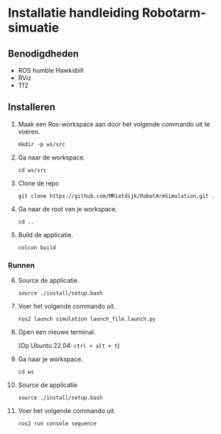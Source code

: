 # Installatie handleiding Robotarm-simuatie

## Benodigdheden
 - ROS humble Hawksbill
 - RViz
 - Tf2

## Installeren

1. Maak een Ros-workspace aan door het volgende commando uit te voeren.
   
   `mkdir -p ws/src`

2. Ga naar de workspace.
   
   `cd ws/src`

3. Clone de repo
   
   `git clone https://github.com/MRietdijk/RobotArmSimulation.git .`

4. Ga naar de root van je workspace.
   
   `cd ..`

5. Build de applicatie.
   
   `colcon build`

### Runnen
6. Source de applicatie.
   
   `source ./install/setup.bash`

7. Voer het volgende commando uit.
   
   `ros2 launch simulation launch_file.launch.py`

8. Open een nieuwe terminal.
   
   (Op Ubuntu 22.04: `ctrl + alt + t`)

9.  Ga naar je workspace.
    
    `cd ws`

10. Source de applicatie
    
    `source ./install/setup.bash`

11. Voer het volgende commando uit.
    
    `ros2 run console sequence`
